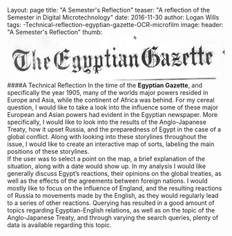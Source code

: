 Layout: page
title: "A Semester's Reflection"
teaser: "A reflection of the Semester in Digital Microtechnology"
date: 2016-11-30
author: Logan Wills
tags: -Technical-reflection-egyptian-gazette-OCR-microfilm
image:
header: "A Semester's Reflection"
thumb: ![Image label](The-Egyptian-Gazette.png)
####A Technical Reflection
In the time of the **Egyptian Gazette**, and specifically the year 1905, many of the worlds 
major powers resided in Europe and Asia, while the continent of Africa was behind.  For my 
cereal question, I would like to take a look into the influence some of these major European and 
Asian powers had evident in the Egyptian newspaper.  More specifically, I would like to look into 
the results of the Anglo-Japanese Treaty, how it upset Russia, and the preparedness of Egypt in 
the case of a global conflict.  Along with looking into these storylines throughout the issue, I 
would like to create an interactive map of sorts, labeling the main positions of these storylines.  
If the user was to select a point on the map, a brief explanation of the situation, along with a 
date would show up.  In my analysis I would like generally discuss Egypt’s reactions, their 
opinions on the global treaties, as well as the effects of the agreements between foreign 
nations.  I would mostly like to focus on the influence of England, and the resulting reactions of 
Russia to movements made by the English, as they would regularly lead to a series of other 
reactions.  Querying has resulted in a good amount of topics regarding Egyptian-English 
relations, as well as on the topic of the Anglo-Japanese Treaty, and through varying the search 
queries, plenty of data is available regarding this topic. 